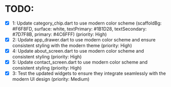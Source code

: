 # TODO:

- [x] 1: Update category_chip.dart to use modern color scheme (scaffoldBg: #F6F8FD, surface: white, textPrimary: #1B1D28, textSecondary: #7D7F8B, primary: #4C6FFF) (priority: High)
- [x] 2: Update app_drawer.dart to use modern color scheme and ensure consistent styling with the modern theme (priority: High)
- [x] 4: Update about_screen.dart to use modern color scheme and consistent styling (priority: High)
- [x] 5: Update contact_screen.dart to use modern color scheme and consistent styling (priority: High)
- [x] 3: Test the updated widgets to ensure they integrate seamlessly with the modern UI design (priority: Medium)

